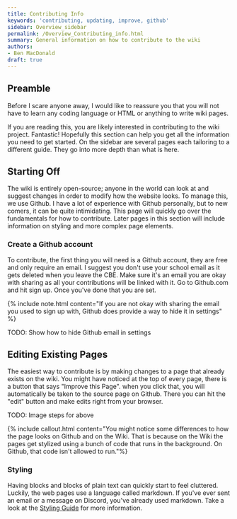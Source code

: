 ```yaml
---
title: Contributing Info
keywords: 'contributing, updating, improve, github'
sidebar: Overview_sidebar
permalink: /Overview_Contributing_info.html
summary: General information on how to contribute to the wiki
authors:
- Ben MacDonald
draft: true
---
```


## Preamble
Before I scare anyone away, I would like to reassure you that you will not have to learn any coding language or HTML or anything to write wiki pages.

If you are reading this, you are likely interested in contributing to the wiki project. Fantastic! Hopefully this section can help you get all the information you need to get started. On the sidebar are several pages each tailoring to a different guide. They go into more depth than what is here.

## Starting Off
The wiki is entirely open-source; anyone in the world can look at and suggest changes in order to modify how the website looks. To manage this, we use Github. I have a lot of experience with Github personally, but to new comers, it can be quite intimidating. This page will quickly go over the fundamentals for how to contribute. Later pages in this section will include information on styling and more complex page elements.

### Create a Github account
To contribute, the first thing you will need is a Github account, they are free and only require an email. I suggest you don't use your school email as it gets deleted when you leave the CBE. Make sure it's an email you are okay with sharing as all your contributions will be linked with it. Go to Github.com and hit sign up. Once you've done that you are set.

{% include note.html content="If you are not okay with sharing the email you used to sign up with, Github does provide a way to hide it in settings" %}

TODO: Show how to hide Github email in settings

## Editing Existing Pages
The easiest way to contribute is by making changes to a page that already exists on the wiki. You might have noticed at the top of every page, there is a button that says "Improve this Page". when you click that, you will automatically be taken to the source page on Github. There you can hit the "edit" button and make edits right from your browser.

TODO: Image steps for above

{% include callout.html content="You might notice some differences to how the page looks on Github and on the Wiki. That is because on the Wiki the pages get stylized using a bunch of code that runs in the background. On Github, that code isn't allowed to run."%}

### Styling
Having blocks and blocks of plain text can quickly start to feel cluttered. Luckily, the web pages use a language called markdown. If you've ever sent an email or a message on Discord, you've already used markdown. Take a look at the [Styling Guide](Overview_styling.md) for more information.